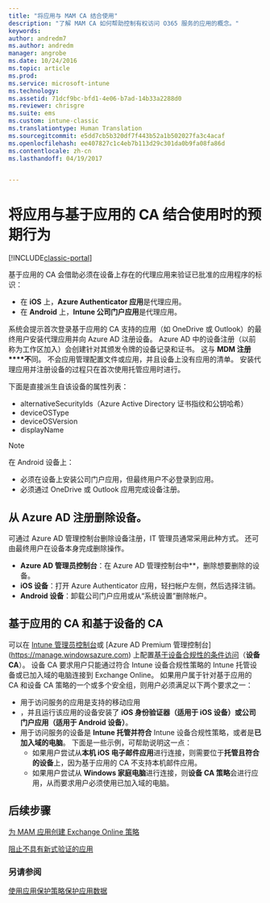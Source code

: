 ```yaml
---
title: "将应用与 MAM CA 结合使用"
description: "了解 MAM CA 如何帮助控制有权访问 O365 服务的应用的概念。"
keywords: 
author: andredm7
ms.author: andredm
manager: angrobe
ms.date: 10/24/2016
ms.topic: article
ms.prod: 
ms.service: microsoft-intune
ms.technology: 
ms.assetid: 71dcf9bc-bfd1-4e06-b7ad-14b33a2288d0
ms.reviewer: chrisgre
ms.suite: ems
ms.custom: intune-classic
ms.translationtype: Human Translation
ms.sourcegitcommit: e5dd7cb5b320df7f443b52a1b502027fa3c4acaf
ms.openlocfilehash: ee407827c1c4eb7b113d29c301da0b9fa08fa86d
ms.contentlocale: zh-cn
ms.lasthandoff: 04/19/2017


---
```

# <a name="what-to-expect-when-using-an-app-with-app-based-ca"></a>将应用与基于应用的 CA 结合使用时的预期行为

[!INCLUDE[classic-portal](../includes/classic-portal.md)]

基于应用的 CA 会借助必须在设备上存在的代理应用来验证已批准的应用程序的标识：
*  在 **iOS** 上，**Azure Authenticator 应用**是代理应用。
* 在 **Android** 上，**Intune 公司门户应用**是代理应用。 

系统会提示首次登录基于应用的 CA 支持的应用（如 OneDrive 或 Outlook）的最终用户安装代理应用并向 Azure AD 注册设备。 Azure AD 中的设备注册（以前称为工作区加入）会创建针对其颁发令牌的设备记录和证书。  这与 **MDM 注册****不**同。 不会应用管理配置文件或应用，并且设备上没有应用的清单。  安装代理应用并注册设备的过程只在首次使用托管应用时进行。

下面是直接派生自该设备的属性列表：

* alternativeSecurityIds（Azure Active Directory 证书指纹和公钥哈希）
* deviceOSType
* deviceOSVersion
* displayName

> [!NOTE]
> 在 Android 设备上：
  * 必须在设备上安装公司门户应用，但最终用户不必登录到应用。
  * 必须通过 OneDrive 或 Outlook 应用完成设备注册。

## <a name="to-remove-a-device-from-azure-ad-registration"></a>从 Azure AD 注册删除设备。
可通过 Azure AD 管理控制台删除设备注册，IT 管理员通常采用此种方式。  还可由最终用户在设备本身完成删除操作。

* **Azure AD 管理员控制台**：在 Azure AD 管理控制台中**，删除想要删除的设备。
* **iOS 设备**：打开 Azure Authenticator 应用，轻扫帐户左侧，然后选择注销。  
* **Android 设备**：卸载公司门户应用或从“系统设置”删除帐户。

## <a name="app-based-ca-with-device-based-ca"></a>基于应用的 CA 和基于设备的 CA  

可以在 [Intune 管理员控制台](https://manage.microsoft.com)或 [Azure AD Premium 管理控制台] (https://manage.windowsazure.com) 上配置[基于设备合规性的条件访问](restrict-access-to-email-and-o365-services-with-microsoft-intune.md)（**设备 CA**）。 设备 CA 要求用户只能通过符合 Intune 设备合规性策略的 Intune 托管设备或已加入域的电脑连接到 Exchange Online。  如果用户属于针对基于应用的 CA 和设备 CA 策略的一个或多个安全组，则用户必须满足以下两个要求之一：
* 用于访问服务的应用是支持的移动应用 
* ，并且运行该应用的设备安装了 **iOS 身份验证器（适用于 iOS 设备）**或**公司门户应用（适用于 Android 设备）**。
* 用于访问服务的设备是 **Intune 托管并符合** Intune 设备合规性策略，或者是**已加入域的电脑**。  下面是一些示例，可帮助说明这一点：
  * 如果用户尝试从**本机 iOS 电子邮件应用**进行连接，则需要位于**托管且符合的设备**上，因为基于应用的 CA 不支持本机邮件应用。
  * 如果用户尝试从 **Windows 家庭电脑**进行连接，则**设备 CA 策略**会进行应用，从而要求用户必须使用已加入域的电脑。

## <a name="next-steps"></a>后续步骤
[为 MAM 应用创建 Exchange Online 策略](mam-ca-for-exchange-online.md)

[阻止不具有新式验证的应用](block-apps-with-no-modern-authentication.md)

### <a name="see-also"></a>另请参阅

[使用应用保护策略保护应用数据](protect-app-data-using-mobile-app-management-policies-with-microsoft-intune.md)

